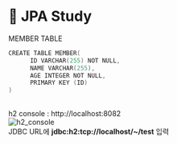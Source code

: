# 📙 JPA Study


MEMBER TABLE
```go
CREATE TABLE MEMBER(
      ID VARCHAR(255) NOT NULL,
      NAME VARCHAR(255),
      AGE INTEGER NOT NULL,
      PRIMARY KEY (ID)
)
```
##

h2 console : http://localhost:8082  
![h2_console](https://user-images.githubusercontent.com/88810325/131520061-bae6c20c-4e60-43ec-9b8c-a108826d5660.PNG)  
JDBC URL에 **jdbc:h2:tcp://localhost/~/test** 입력
## 
